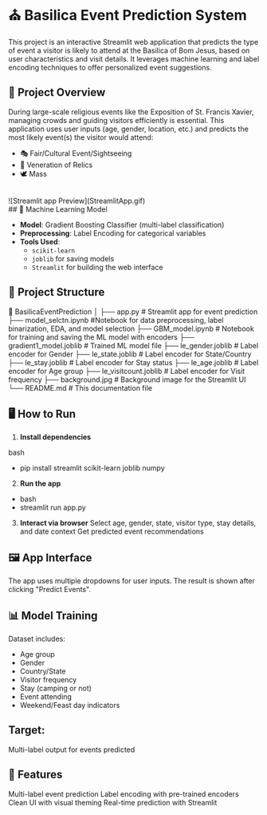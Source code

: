 # ⛪ Basilica Event Prediction System

This project is an interactive Streamlit web application that predicts the type of event a visitor is likely to attend at the Basilica of Bom Jesus, based on user characteristics and visit details. It leverages machine learning and label encoding techniques to offer personalized event suggestions.

## 📌 Project Overview

During large-scale religious events like the Exposition of St. Francis Xavier, managing crowds and guiding visitors efficiently is essential. This application uses user inputs (age, gender, location, etc.) and predicts the most likely event(s) the visitor would attend:

- 🎭 Fair/Cultural Event/Sightseeing
- 🙏 Veneration of Relics
- 🕊️ Mass
</br>
  ![Streamlit app Preview](StreamlitApp.gif)  
</br>
## 🧠 Machine Learning Model

- **Model**: Gradient Boosting Classifier (multi-label classification)
- **Preprocessing**: Label Encoding for categorical variables
- **Tools Used**:
  - `scikit-learn`
  - `joblib` for saving models
  - `Streamlit` for building the web interface

## 📁 Project Structure

📂 BasilicaEventPrediction
│
├── app.py # Streamlit app for event prediction
├── model_selctn.ipynb #Notebook for data preprocessing, label binarization, EDA, and model selection
├── GBM_model.ipynb #  Notebook for training and saving the ML model with encoders
├── gradient1_model.joblib # Trained ML model file
├── le_gender.joblib # Label encoder for Gender
├── le_state.joblib # Label encoder for State/Country
├── le_stay.joblib # Label encoder for Stay status
├── le_age.joblib # Label encoder for Age group
├── le_visitcount.joblib # Label encoder for Visit frequency
├── background.jpg # Background image for the Streamlit UI
└── README.md # This documentation file


## 🖥️ How to Run

1. **Install dependencies**

bash
- pip install streamlit scikit-learn joblib numpy

2. **Run the app**
- bash
- streamlit run app.py

3. **Interact via browser**
Select age, gender, state, visitor type, stay details, and date context
Get predicted event recommendations

## 🖼️ App Interface
The app uses multiple dropdowns for user inputs. The result is shown after clicking "Predict Events".

## 📊 Model Training
Dataset includes:
- Age group
- Gender
- Country/State
- Visitor frequency
- Stay (camping or not)
- Event attending
- Weekend/Feast day indicators

## Target:
Multi-label output for events predicted


## 🚀 Features
Multi-label event prediction
Label encoding with pre-trained encoders
Clean UI with visual theming
Real-time prediction with Streamlit


